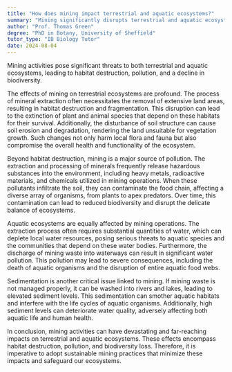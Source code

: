 ```yaml
---
title: "How does mining impact terrestrial and aquatic ecosystems?"
summary: "Mining significantly disrupts terrestrial and aquatic ecosystems, causing habitat destruction, pollution, and biodiversity loss."
author: "Prof. Thomas Green"
degree: "PhD in Botany, University of Sheffield"
tutor_type: "IB Biology Tutor"
date: 2024-08-04
---
```


Mining activities pose significant threats to both terrestrial and aquatic ecosystems, leading to habitat destruction, pollution, and a decline in biodiversity.

The effects of mining on terrestrial ecosystems are profound. The process of mineral extraction often necessitates the removal of extensive land areas, resulting in habitat destruction and fragmentation. This disruption can lead to the extinction of plant and animal species that depend on these habitats for their survival. Additionally, the disturbance of soil structure can cause soil erosion and degradation, rendering the land unsuitable for vegetation growth. Such changes not only harm local flora and fauna but also compromise the overall health and functionality of the ecosystem.

Beyond habitat destruction, mining is a major source of pollution. The extraction and processing of minerals frequently release hazardous substances into the environment, including heavy metals, radioactive materials, and chemicals utilized in mining operations. When these pollutants infiltrate the soil, they can contaminate the food chain, affecting a diverse array of organisms, from plants to apex predators. Over time, this contamination can lead to reduced biodiversity and disrupt the delicate balance of ecosystems.

Aquatic ecosystems are equally affected by mining operations. The extraction process often requires substantial quantities of water, which can deplete local water resources, posing serious threats to aquatic species and the communities that depend on these water bodies. Furthermore, the discharge of mining waste into waterways can result in significant water pollution. This pollution may lead to severe consequences, including the death of aquatic organisms and the disruption of entire aquatic food webs.

Sedimentation is another critical issue linked to mining. If mining waste is not managed properly, it can be washed into rivers and lakes, leading to elevated sediment levels. This sedimentation can smother aquatic habitats and interfere with the life cycles of aquatic organisms. Additionally, high sediment levels can deteriorate water quality, adversely affecting both aquatic life and human health.

In conclusion, mining activities can have devastating and far-reaching impacts on terrestrial and aquatic ecosystems. These effects encompass habitat destruction, pollution, and biodiversity loss. Therefore, it is imperative to adopt sustainable mining practices that minimize these impacts and safeguard our ecosystems.
    